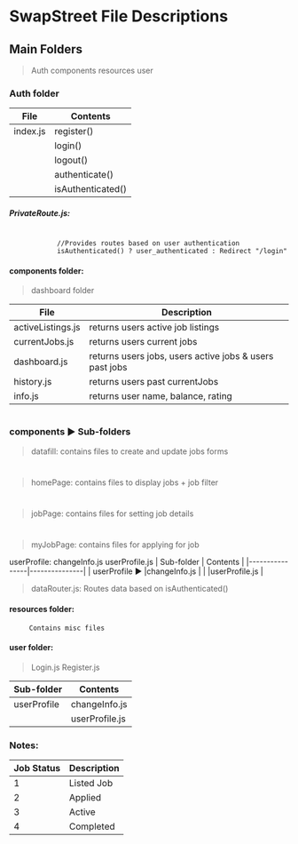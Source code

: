# SwapStreet File Descriptions 

## Main Folders
>Auth
>components
>resources
>user


### Auth folder


|   File         |Contents                       |
|----------------|-------------------------------|
|index.js        |register()                     |
|                |login()                        |
|                |logout()                       |
|                |authenticate()                 |
|                |isAuthenticated()              |


##### PrivateRoute.js: 
#
				//Provides routes based on user authentication
				isAuthenticated() ? user_authenticated : Redirect "/login"
				

#### components folder: 

>dashboard folder

|   File           |Description                               			 	|
|------------------|--------------------------------------------------------|
|activeListings.js | returns users active job listings					 	|
|currentJobs.js    |returns users current jobs							    |
|dashboard.js 	   | returns users jobs, users active jobs & users past jobs|
|history.js 	   | returns users past currentJobs							|
|info.js 		   | returns user name, balance, rating  				    |
#

### components ▶ Sub-folders

>datafill: contains files to create and update jobs forms
#
>homePage: contains files to display jobs + job filter 
#
>jobPage: contains files for setting job details 
#
>myJobPage:  contains files for applying for job

userProfile: 	    changeInfo.js
					userProfile.js
|   Sub-folder   |   Contents    |
|----------------|---------------|
| userProfile ▶ |changeInfo.js  |
|                |userProfile.js |

>dataRouter.js: Routes data based on isAuthenticated()

####  resources folder:
		 Contains misc files 
####  user folder: 	
>Login.js 
>Register.js
			
|   Sub-folder   |   Contents    |
|----------------|---------------|
| userProfile    |changeInfo.js  |
|                |userProfile.js |

### Notes:

|Job Status     |Description    |
|---------------|-----------    |
|    1          | Listed Job    |
|    2          | Applied       |
|    3          | Active        |
|    4          | Completed     |

